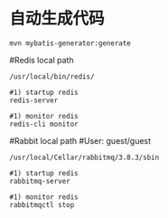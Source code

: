 # 自动生成代码
```
mvn mybatis-generator:generate 

```  
#Redis local path
```
/usr/local/bin/redis/

#1) startup redis
redis-server

#1) monitor redis
redis-cli monitor

```

#Rabbit local path
#User: guest/guest
```
/usr/local/Cellar/rabbitmq/3.8.3/sbin

#1) startup redis
rabbitmq-server

#1) monitor redis
rabbitmqctl stop

```